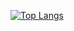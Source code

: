 <!--### Hi there 👋-->


<!--[![olutosinbanjo's github stats](https://github-readme-stats.vercel.app/api?username=olutosinbanjo&show_icons=true&theme=radical)](https://github.com/anuraghazra/github-readme-stats)-->
[![Top Langs](https://github-readme-stats.vercel.app/api/top-langs/?username=olutosinbanjo&show_icons=true&theme=radical)](https://github.com/anuraghazra/github-readme-stats)

<!--
**olutosinbanjo/olutosinbanjo** is a ✨ _special_ ✨ repository because its `README.md` (this file) appears on your GitHub profile.

Here are some ideas to get you started:

- 🔭 I’m currently working on ...
- 🌱 I’m currently learning ...
- 👯 I’m looking to collaborate on ...
- 🤔 I’m looking for help with ...
- 💬 Ask me about ...
- 📫 How to reach me: ...
- 😄 Pronouns: ...
- ⚡ Fun fact: ...
-->

